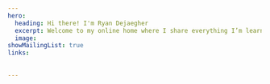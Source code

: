 ```yaml
---
hero:
  heading: Hi there! I'm Ryan Dejaegher
  excerpt: Welcome to my online home where I share everything I’m learning about front-end web development, design, and digital marketing. If you’re solo creative, you’re in the right place.  
  image: 
showMailingList: true
links:
  
  
---
```

